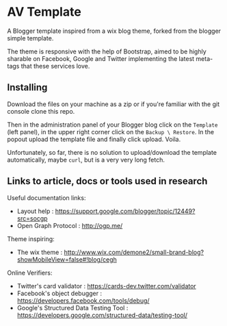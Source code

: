 AV Template
===========

A Blogger template inspired from a wix blog theme, forked from the blogger simple template.

The theme is responsive with the help of Bootstrap, aimed to be highly sharable on Facebook, Google and Twitter implementing the latest meta-tags that these services love.

Installing
----------

Download the files on your machine as a zip or if you're familiar with the git console clone this repo.

Then in the administration panel of your Blogger blog click on the `Template` (left panel), in the upper right corner click on the `Backup \ Restore`. In the popout upload the template file and finally click upload. Voila.

Unfortunately, so far, there is no solution to upload/download the template automatically, maybe `curl`, but is a very very long fetch.

Links to article, docs or tools used in research
------------------------------------------------

Useful documentation links:

-	Layout help : https://support.google.com/blogger/topic/12449?src=socgp
-	Open Graph Protocol : http://ogp.me/

Theme inspiring:

-	The wix theme : http://www.wix.com/demone2/small-brand-blog?showMobileView=false#!blog/cegh

Online Verifiers:

-	Twitter's card validator : https://cards-dev.twitter.com/validator
-	Facebook's object debugger : https://developers.facebook.com/tools/debug/
-	Google's Structured Data Testing Tool : https://developers.google.com/structured-data/testing-tool/
